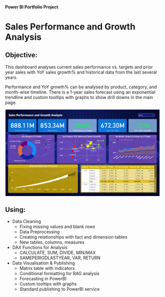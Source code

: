 #### Power BI Portfolio Project
# Sales Performance and Growth Analysis

## Objective:

This dashboard analyses current sales performance vs. targets and prior year sales with YoY sales growth% and historical data from the last several years.


Performance and YoY growth% can be analysed by product, category, and month-wise timeline. There is a 1-year sales forecast using an exponential trendline and custom tooltips with graphs to show drill downs in the main page.




![Sales dashboard screenshot](Screenshot1.png)


## Using:

- Data Cleaning
    - Fixing missing values and blank rows
    - Data Preprocessing
    - Creating relationships with fact and dimension tables
    - New tables, columns, measures 
- DAX Functions for Analysis 
    - CALCULATE, SUM, DIVIDE, MIN/MAX
    - SAMEPERIODLASTYEAR, VAR, RETURN
- Data Visualisation & Publishing
    - Matrix table with indicators 
    - Conditional formatting for RAG analysis
    - Forecasting in PowerBI
    - Custom tooltips with graphs
    - Standard publishing to PowerBI service
